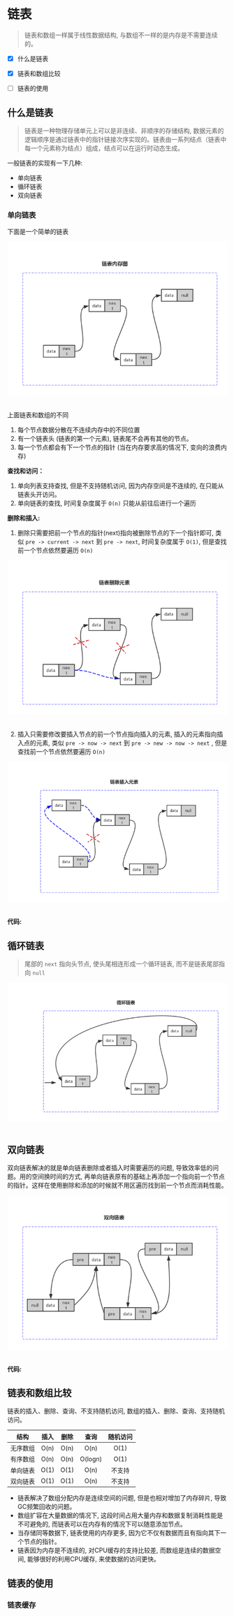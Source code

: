 # 链表
> 链表和数组一样属于线性数据结构, 与数组不一样的是内存是不需要连续的。

- [x] 什么是链表
- [x] 链表和数组比较
- [ ] 链表的使用



## 什么是链表
> 链表是一种物理存储单元上可以是非连续、非顺序的存储结构, 数据元素的逻辑顺序是通过链表中的指针链接次序实现的。链表由一系列结点（链表中每一个元素称为结点）组成，结点可以在运行时动态生成。

一般链表的实现有一下几种:
* 单向链表
* 循环链表
* 双向链表

### 单向链表
下面是一个简单的链表
<div align="center"> <img src="../images/链表内存图.jpg" /> </div><br>

上面链表和数组的不同
1. 每个节点数据分散在不连续内存中的不同位置
2. 有一个链表头 (链表的第一个元素), 链表尾不会再有其他的节点。
3. 每一个节点都会有下一个节点的指针 (当在内存要求高的情况下, 变向的浪费内存)


**查找和访问：**

1. 单向列表支持查找, 但是不支持随机访问, 因为内存空间是不连续的, 在只能从链表头开访问。
2. 单向链表的查找, 时间复杂度属于 `O(n)` 只能从前往后进行一个遍历


**删除和插入:**

1. 删除只需要把前一个节点的指针(next)指向被删除节点的下一个指针即可, 类似 `pre -> current -> next`  到 `pre -> next`, 时间复杂度属于 `O(1)`, 但是查找前一个节点依然要遍历 `O(n)`

<div align="center"> <img src="../images/链表删除元素.jpg" /> </div><br>

2. 插入只需要修改要插入节点的前一个节点指向插入的元素, 插入的元素指向插入点的元素, 类似 `pre -> now -> next` 到 `pre -> new -> now -> next` , 但是查找前一个节点依然要遍历 `O(n)`

<div align="center"> <img src="../images/链表插入元素.jpg" /> </div><br>

**代码:**


## 循环链表
> 尾部的 `next` 指向头节点, 使头尾相连形成一个循环链表, 而不是链表尾部指向 `null`

<div align="center"> <img src="../images/循环链表.jpg" /> </div><br>


## 双向链表
双向链表解决的就是单向链表删除或者插入时需要遍历的问题, 导致效率低的问题。用的空间换时间的方式, 再单向链表原有的基础上再添加一个指向前一个节点的指针。这样在使用删除和添加的时候就不用区遍历找到前一个节点而消耗性能。

<div align="center"> <img src="../images/双向链表.jpg" /> </div><br>


**代码:**


## 链表和数组比较
链表的插入、删除、查询、不支持随机访问, 数组的插入、删除、查询、支持随机访问。

|结构|插入|删除|查询|随机访问|
|:--:|:--:|:--:|:---:|:----:|
|无序数组|O(n)|O(n)|O(n)|O(1)|
|有序数组|O(n)|O(n)|O(logn)|O(1)|
|单向链表|O(1)|O(1)|O(n)|不支持|
|双向链表|O(1)|O(1)|O(n)|不支持|

- 链表解决了数组分配内存是连续空间的问题, 但是也相对增加了内存碎片, 导致GC频繁回收的问题。
- 数组扩容在大量数据的情况下, 这段时间占用大量内存和数据复制消耗性能是不可避免的, 而链表可以在内存有的情况下可以随意添加节点。
- 当存储同等数据下, 链表使用的内存更多, 因为它不仅有数据而且有指向其下一个节点的指针。
- 链表因为内存是不连续的, 对CPU缓存的支持比较差, 而数组是连续的数据空间, 能够很好的利用CPU缓存, 来使数据的访问更快。
  
## 链表的使用

### 链表缓存











